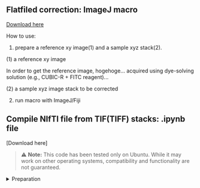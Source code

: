 ## Flatfiled correction: ImageJ macro
[Download here](https://github.com/dbsb-juntendo/descSPIM/blob/main/FlatfieldCorrection_IJmacro_ver230406.ijm)

How to use:
1. prepare a reference xy image(1) and a sample xyz stack(2). 

(1) a reference xy image

In order to get the reference image, hogehoge... acquired using dye-solving solution (e.g., CUBIC-R + FITC reagent)...

(2) a sample xyz image stack to be corrected

2. run macro with ImageJ/Fiji

## Compile NIfTI file from TIF(TIFF) stacks: .ipynb file
[Download here] 
> :warning: **Note:** This code has been tested only on Ubuntu. While it may work on other operating systems, compatibility and functionality are not guaranteed.

<details>
<summary>Preparation</summary>
  
  - Install ImageMagick  
  1. Update your package list and install the necessary dependencies
  ```bash
  sudo apt-get update
  sudo apt-get install -y software-properties-common wget
  ```
  2. Add the ImageMagick repository to your system
  ```bash
  wget -qO- https://www.imagemagick.org/download/ImageMagick.key | sudo apt-key add -
  sudo add-apt-repository "deb https://www.imagemagick.org/download/ubuntu focal main"
  ```
  3. Update your package list again to include the newly added repository
  ```bash
  sudo apt-get update
  ```
  4. Install ImageMagick
  ```bash
  sudo apt-get install -y imagemagick
  ```
  5. Verify the installation by checking the version
  ```bash
  magick -version
  ```
  The output should be like following: ```bash
  Version: ImageMagick 7.X.Y-X Q16 x86_64 2023-04-08 https://imagemagick.org
  ```


 
  - Install C3D
</details>




## Stitching with Bigstitcher




## 0-180 digree fusion by 3D slicer and Bigstitcher
